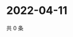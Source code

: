 # 2022-04-11

共 0 条

<!-- BEGIN WEIBO -->
<!-- 最后更新时间 Mon Apr 11 2022 05:13:00 GMT+0800 (China Standard Time) -->

<!-- END WEIBO -->

